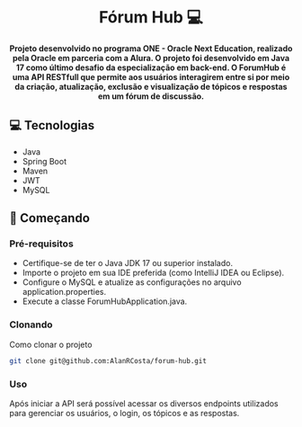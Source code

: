 <h1 align="center" style="font-weight: bold;">Fórum Hub 💻</h1>

<p align="center">
    <b>Projeto desenvolvido no programa ONE - Oracle Next Education, realizado pela Oracle em parceria com a Alura. 
      O projeto foi desenvolvido em Java 17 como último desafio da especialização em back-end. 
      O ForumHub é uma API RESTfull que permite aos usuários interagirem entre si por meio da criação, atualização, exclusão e visualização de tópicos e respostas em um fórum de discussão.
    </b>
</p>

<h2 id="tech">💻 Tecnologias </h2>

- Java
- Spring Boot
- Maven
- JWT
- MySQL

<h2 id="started">🚀 Começando</h2>

<h3>Pré-requisitos</h3>

- Certifique-se de ter o Java JDK 17 ou superior instalado.
- Importe o projeto em sua IDE preferida (como IntelliJ IDEA ou Eclipse).
- Configure o MySQL e atualize as configurações no arquivo application.properties.
- Execute a classe ForumHubApplication.java.

<h3>Clonando</h3>

Como clonar o projeto

```bash
git clone git@github.com:AlanRCosta/forum-hub.git
```
<h3>Uso</h3>
Após iniciar a API será possível acessar os diversos endpoints utilizados para gerenciar os usuários, o login, os tópicos e as respostas.

